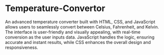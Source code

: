 # Temperature-Convertor

An advanced temperature converter built with HTML, CSS, and JavaScript allows users to seamlessly convert between Celsius, Fahrenheit, and Kelvin. The interface is user-friendly and visually appealing, with real-time conversion as the user inputs data. JavaScript handles the logic, ensuring accurate and instant results, while CSS enhances the overall design and responsiveness.
